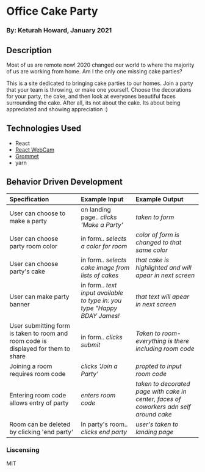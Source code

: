 # Office Cake Party

### By: Keturah Howard, January 2021

## Description

Most of us are remote now! 2020 changed our world to where the majority of us are working from home. Am I the only one missing cake parties?

This is a site dedicated to bringing cake parties to our homes. Join a party that your team is throwing, or make one yourself. Choose the decorations for your party, the cake, and then look at everyones beautiful faces surrounding the cake. After all, its not about the cake. Its about being appreciated and showing appreciation :)

## Technologies Used

- React
- [React WebCam](https://www.npmjs.com/package/react-webcam)
- [Grommet](https://v2.grommet.io/)
- yarn

## Behavior Driven Development

| Specification                                                                      | Example Input                                                            | Example Output                                                                         |
| :--------------------------------------------------------------------------------- | :----------------------------------------------------------------------- | :------------------------------------------------------------------------------------- |
| User can choose to make a party                                                    | on landing page.. _clicks 'Make a Party'_                                | _taken to form_                                                                        |
| User can choose party room color                                                   | in form.. _selects a color for room_                                     | _color of form is changed to that same color_                                          |
| User can choose party's cake                                                       | in form.. _selects cake image from lists of cakes_                       | _that cake is highlighted and will apear in next screen_                               |
| User can make party banner                                                         | in form.. _text input available to type in: you type "Happy BDAY James!_ | _that text will apear in next screen_                                                  |
| User submitting form is taken to room and room code is displayed for them to share | in form.. _clicks submit_                                                | _Taken to room- everything is there including room code_                               |
| Joining a room requires room code                                                  | _clicks 'Join a Party'_                                                  | _propted to input room code_                                                           |
| Entering room code allows entry of party                                           | _enters room code_                                                       | _taken to decorated page with cake in center, faces of coworkers adn self around cake_ |
| Room can be deleted by clicking 'end party'                                        | In party's room.. _clicks end party_                                     | _user's taken to landing page_                                                         |

### Liscensing

MIT
